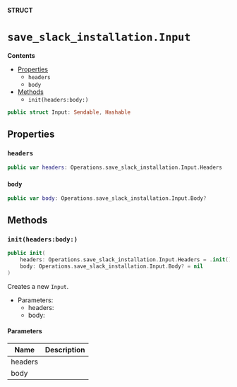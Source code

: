 **STRUCT**

# `save_slack_installation.Input`

**Contents**

- [Properties](#properties)
  - `headers`
  - `body`
- [Methods](#methods)
  - `init(headers:body:)`

```swift
public struct Input: Sendable, Hashable
```

## Properties
### `headers`

```swift
public var headers: Operations.save_slack_installation.Input.Headers
```

### `body`

```swift
public var body: Operations.save_slack_installation.Input.Body?
```

## Methods
### `init(headers:body:)`

```swift
public init(
    headers: Operations.save_slack_installation.Input.Headers = .init(),
    body: Operations.save_slack_installation.Input.Body? = nil
)
```

Creates a new `Input`.

- Parameters:
  - headers:
  - body:

#### Parameters

| Name | Description |
| ---- | ----------- |
| headers |  |
| body |  |